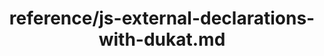 ---
title: reference/js-external-declarations-with-dukat.md
showAuthorInfo: false
redirect_path: https://kotlinlang.org/docs/js-external-declarations-with-dukat.html
---